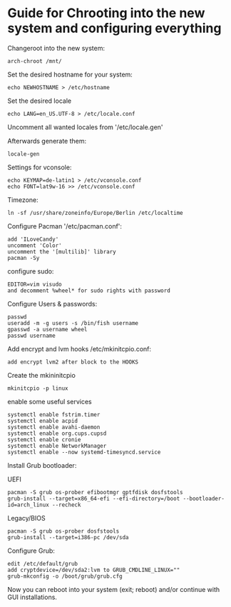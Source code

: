 # Guide for Chrooting into the new system and configuring everything

Changeroot into the new system:

    arch-chroot /mnt/


Set the desired hostname for your system:

    echo NEWHOSTNAME > /etc/hostname


Set the desired locale

    echo LANG=en_US.UTF-8 > /etc/locale.conf


Uncomment all wanted locales from '/etc/locale.gen'

Afterwards generate them:

    locale-gen


Settings for vconsole:

    echo KEYMAP=de-latin1 > /etc/vconsole.conf
    echo FONT=lat9w-16 >> /etc/vconsole.conf

Timezone:

    ln -sf /usr/share/zoneinfo/Europe/Berlin /etc/localtime


Configure Pacman '/etc/pacman.conf':

    add 'ILoveCandy'
    uncomment 'Color'
    uncomment the '[multilib]' library
    pacman -Sy


configure sudo:

    EDITOR=vim visudo
    and decomment %wheel* for sudo rights with password


Configure Users & passwords:

    passwd
    useradd -m -g users -s /bin/fish username
    gpasswd -a username wheel
    passwd username


Add encrypt and lvm hooks /etc/mkinitcpio.conf:

    add encrypt lvm2 after block to the HOOKS


Create the mkininitcpio
    
    mkinitcpio -p linux


enable some useful services

    systemctl enable fstrim.timer
    systemctl enable acpid
    systemctl enable avahi-daemon
    systemctl enable org.cups.cupsd
    systemctl enable cronie
    systemctl enable NetworkManager
    systemctl enable --now systemd-timesyncd.service


Install Grub bootloader:

UEFI

    pacman -S grub os-prober efibootmgr gptfdisk dosfstools
    grub-install --target=x86_64-efi --efi-directory=/boot --bootloader-id=arch_linux --recheck

Legacy/BIOS

    pacman -S grub os-prober dosfstools
    grub-install --target=i386-pc /dev/sda


Configure Grub:

    edit /etc/default/grub
    add cryptdevice=/dev/sda2:lvm to GRUB_CMDLINE_LINUX=""
    grub-mkconfig -o /boot/grub/grub.cfg

Now you can reboot into your system (exit; reboot) and/or continue with GUI installations.